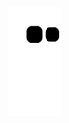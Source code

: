 

![snake gif](https://github.com/Formandodev/Formandodev/blob/output/github-contribution-grid-snake.svg)
